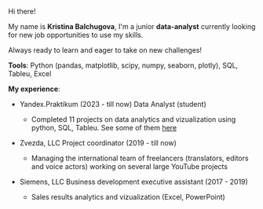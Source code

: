 Hi there! 

My name is __Kristina Balchugova__, I'm a junior __data-analyst__ currently looking for new job opportunities to use my skills. 

Always ready to learn and eager to take on new challenges!

__Tools__: Python (pandas, matplotlib, scipy, numpy, seaborn, plotly), SQL, Tableu, Excel

__My experience__:

- Yandex.Praktikum (2023 - till now)
  Data Analyst (student)

  - Completed 11 projects on data analytics and vizualization using python, SQL, Tableu. See some of them [here](https://github.com/krisbalch/Portfolio)

- Zvezda, LLC 
  Project coordinator (2019 - till now)

  - Managing the international team of freelancers (translators, editors and voice actors) working on several large YouTube projects

- Siemens, LLC
  Business development executive assistant (2017 - 2019)

  - Sales results analytics and vizualization (Excel, PowerPoint)


